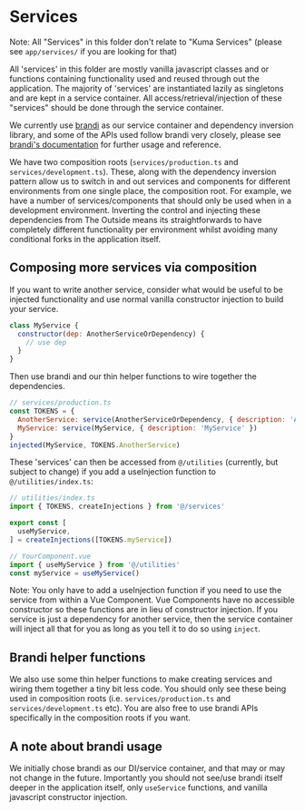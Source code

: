 # Services

Note: All "Services" in this folder don't relate to "Kuma Services" (please see
`app/services/` if you are looking for that)

All 'services' in this folder are mostly vanilla javascript classes and or
functions containing functionality used and reused through out the application.
The majority of 'services' are instantiated lazily as singletons and are kept in
a service container. All access/retrieval/injection of these "services" should
be done through the service container.

We currently use [brandi](https://brandi.js.org/) as our service container and
dependency inversion library, and some of the APIs used follow brandi very
closely, please see [brandi's documentation](https://brandi.js.org/getting-started)
for further usage and reference.

We have two composition roots (`services/production.ts` and
`services/development.ts`). These, along with the dependency inversion pattern
allow us to switch in and out services and components for different environments
from one single place, the composition root. For example, we have a number of
services/components that should only be used when in a development environment.
Inverting the control and injecting these dependencies from The Outside means
its straightforwards to have completely different functionality per environment
whilst avoiding many conditional forks in the application itself.

## Composing more services via composition

If you want to write another service, consider what would be useful to be
injected functionality and use normal vanilla constructor injection to build
your service.

```javascript
class MyService {
  constructor(dep: AnotherServiceOrDependency) {
    // use dep
  }
}
```

Then use brandi and our thin helper functions to wire together the dependencies.

```javascript
// services/production.ts
const TOKENS = {
  AnotherService: service(AnotherServiceOrDependency, { description: 'AnotherServiceOrDependency' })
  MyService: service(MyService, { description: 'MyService' })
}
injected(MyService, TOKENS.AnotherService)
```

These 'services' can then be accessed from `@/utilities` (currently, but subject to
change) if you add a useInjection function to `@/utilities/index.ts`:

```javascript
// utilities/index.ts
import { TOKENS, createInjections } from '@/services'

export const [
  useMyService,
] = createInjections([TOKENS.myService])
```

```javascript
// YourComponent.vue
import { useMyService } from '@/utilities'
const myService = useMyService()
```

Note: You only have to add a useInjection function if you need to use the
service from within a Vue Component. Vue Components have no accessible
constructor so these functions are in lieu of constructor injection. If you
service is just a dependency for another service, then the service container
will inject all that for you as long as you tell it to do so using `inject`.

## Brandi helper functions

We also use some thin helper functions to make creating services and wiring them
together a tiny bit less code. You should only see these being used in
composition roots (i.e. `services/production.ts` and `services/development.ts`
etc). You are also free to use brandi APIs specifically in the composition roots
if you want.

## A note about brandi usage

We initially chose brandi as our DI/service container, and that may or may not
change in the future. Importantly you should not see/use brandi itself deeper in
the application itself, only `useService` functions, and vanilla javascript
constructor injection.


